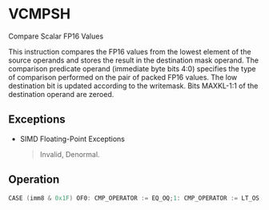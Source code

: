 # VCMPSH

Compare Scalar FP16 Values

This instruction compares the FP16 values from the lowest element of the source operands and stores the result in the destination mask operand.
The comparison predicate operand (immediate byte bits 4:0) specifies the type of comparison performed on the pair of packed FP16 values.
The low destination bit is updated according to the writemask.
Bits MAXKL-1:1 of the destination operand are zeroed.

## Exceptions

- SIMD Floating-Point Exceptions
  > Invalid, Denormal.

## Operation

```C
CASE (imm8 & 0x1F) OF0: CMP_OPERATOR := EQ_OQ;1: CMP_OPERATOR := LT_OS;2: CMP_OPERATOR := LE_OS;3: CMP_OPERATOR := UNORD_Q;4: CMP_OPERATOR := NEQ_UQ;5: CMP_OPERATOR := NLT_US;6: CMP_OPERATOR := NLE_US;7: CMP_OPERATOR := ORD_Q;8: CMP_OPERATOR := EQ_UQ;9: CMP_OPERATOR := NGE_US;10: CMP_OPERATOR := NGT_US;11: CMP_OPERATOR := FALSE_OQ;12: CMP_OPERATOR := NEQ_OQ;13: CMP_OPERATOR := GE_OS;14: CMP_OPERATOR := GT_OS;15: CMP_OPERATOR := TRUE_UQ;16: CMP_OPERATOR := EQ_OS;17: CMP_OPERATOR := LT_OQ;18: CMP_OPERATOR := LE_OQ;19: CMP_OPERATOR := UNORD_S;20: CMP_OPERATOR := NEQ_US;21: CMP_OPERATOR := NLT_UQ;22: CMP_OPERATOR := NLE_UQ;23: CMP_OPERATOR := ORD_S;24: CMP_OPERATOR := EQ_US;25: CMP_OPERATOR := NGE_UQ;26: CMP_OPERATOR := NGT_UQ;27: CMP_OPERATOR := FALSE_OS;28: CMP_OPERATOR := NEQ_OS;31: CMP_OPERATOR := TRUE_US;ESAC VCMPSH (EVEX Encoded Versions)IF k2[0] OR *no writemask*:DEST.bit[0] := SRC1.fp16[0] CMP_OPERATOR SRC2.fp16[0]ELSEDEST.bit[0] := 0DEST[MAXKL-1:1] := 0Intel C/C++ Compiler Intrinsic EquivalentVCMPSH __mmask8 _mm_cmp_round_sh_mask (__m128h a, __m128h b, const int imm8, const int sae);VCMPSH __mmask8 _mm_mask_cmp_round_sh_mask (__mmask8 k1, __m128h a, __m128h b, const int imm8, const int sae);VCMPSH __mmask8 _mm_cmp_sh_mask (__m128h a, __m128h b, const int imm8);VCMPSH __mmask8 _mm_mask_cmp_sh_mask (__mmask8 k1, __m128h a, __m128h b, const int imm8);
```
